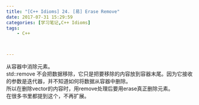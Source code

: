 ```yaml
---
title: "[C++ Idioms] 24. [易] Erase Remove"
date: 2017-07-31 15:29:59
categories: [学习笔记,C++ Idioms]
tags:
    - C++



---
```

从容器中消除元素。<!--more-->  
std::remove 不会把数据移除，它只是把要移除的内容放到容器末尾。因为它接收的参数是迭代器，并不知道如何将数据从容器中删除。  
所以在删除vector的内容时，用remove处理后要用erase真正删除元素。  
在很多书里都提到这个，不再扩展。  